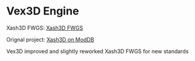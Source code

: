 # Vex3D Engine

Xash3D FWGS: [Xash3D FWGS](https://github.com/FWGS/xash3d)

Orignal project: [Xash3D on ModDB](http://www.moddb.com/engines/xash3d-engine)

Vex3D improved and slightly reworked Xash3D FWGS for new standards 
